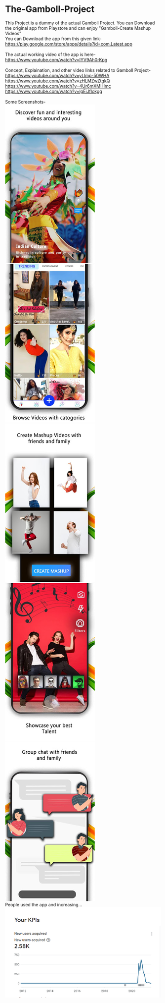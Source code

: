 # The-Gamboll-Project
This Project is a dummy of the actual Gamboll Project. You can Download the original app from Playstore and can enjoy "Gamboll-Create Mashup Videos"<br>
You can Download the app from this given link-<br>
https://play.google.com/store/apps/details?id=com.Latest.app<br>
<br>
The actual working video of the app is here-<br>
https://www.youtube.com/watch?v=IYV9Ah0rKpg<br>
<br>
Concept, Explaination, and other video links related to Gamboll Project-<br>
https://www.youtube.com/watch?v=yLlmp-50WHA<br>
https://www.youtube.com/watch?v=zHLMZwZtgkQ<br>
https://www.youtube.com/watch?v=4Ur6mXMIHmc<br>
https://www.youtube.com/watch?v=lgEiJfIokgg<br>
<br>
Some Screenshots-<br>
![Screenshot](https://github.com/rohantalwadia/The-Gamboll-Project/blob/main/images/1.jpg)
![Screenshot](https://github.com/rohantalwadia/The-Gamboll-Project/blob/main/images/2.jpg)
![Screenshot](https://github.com/rohantalwadia/The-Gamboll-Project/blob/main/images/3.jpg)
![Screenshot](https://github.com/rohantalwadia/The-Gamboll-Project/blob/main/images/4.jpg)
![Screenshot](https://github.com/rohantalwadia/The-Gamboll-Project/blob/main/images/5.jpg)
<br>
People used the app and increasing...<br>
![Screenshot](https://github.com/rohantalwadia/The-Gamboll-Project/blob/main/images/6.PNG)
